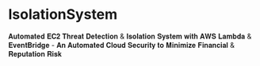 # IsolationSystem
𝐀𝐮𝐭𝐨𝐦𝐚𝐭𝐞𝐝 𝐄𝐂𝟐 𝐓𝐡𝐫𝐞𝐚𝐭 𝐃𝐞𝐭𝐞𝐜𝐭𝐢𝐨𝐧 &amp; 𝐈𝐬𝐨𝐥𝐚𝐭𝐢𝐨𝐧 𝐒𝐲𝐬𝐭𝐞𝐦 𝐰𝐢𝐭𝐡 𝐀𝐖𝐒 𝐋𝐚𝐦𝐛𝐝𝐚 &amp; 𝐄𝐯𝐞𝐧𝐭𝐁𝐫𝐢𝐝𝐠𝐞 -⁣ 𝐀𝐧 𝐀𝐮𝐭𝐨𝐦𝐚𝐭𝐞𝐝 𝐂𝐥𝐨𝐮𝐝 𝐒𝐞𝐜𝐮𝐫𝐢𝐭𝐲 𝐭𝐨 𝐌𝐢𝐧𝐢𝐦𝐢𝐳𝐞 𝐅𝐢𝐧𝐚𝐧𝐜𝐢𝐚𝐥 &amp; 𝐑𝐞𝐩𝐮𝐭𝐚𝐭𝐢𝐨𝐧 𝐑𝐢𝐬𝐤⁣⁣⁣⁣⁣ ⁣
